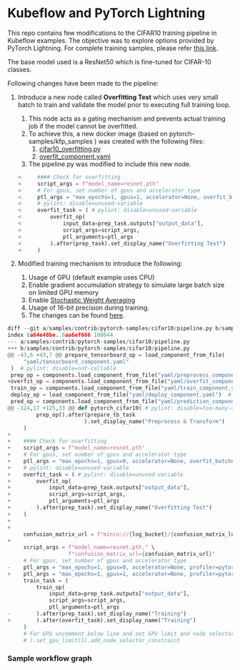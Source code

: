 # Kubeflow and PyTorch Lightning
This repo contains few modifications to the CIFAR10 training pipeline in Kubeflow examples. The objective was to explore options provided by PyTorch Lightning. For complete training samples, please refer [this link](https://github.com/kubeflow/pipelines/tree/master/samples/contrib/pytorch-samples). 

The base model used is a ResNet50 which is fine-tuned for CIFAR-10 classes.

Following changes have been made to the pipeline:

1. Introduce a new node called **Overfitting Test** which uses very small batch to train and validate the model prior to executing full training loop. 

   1. This node acts as a gating mechanism and prevents actual training job if the model cannot be overfitted.
   2. To achieve this, a new docker image (based on pytorch-samples/kfp_samples ) was created with the following files:
      1. [cifar10_overfitting.py]()
      2. [overfit_component.yaml]()
   3. The pipeline.py was modified to include this new node. 

   ```python
   <     #### Check for overfitting
   <     script_args = f"model_name=resnet.pth"
   <     # For gpus, set number of gpus and accelerator type
   <     ptl_args = "max_epochs=1, gpus=1, accelerator=None, overfit_batches=10"
   <     # pylint: disable=unused-variable
   <     overfit_task = ( # pylint: disable=unused-variable
   <         overfit_op(
   <             input_data=prep_task.outputs["output_data"],
   <             script_args=script_args,
   <             ptl_arguments=ptl_args
   <         ).after(prep_task).set_display_name("Overfitting Test")
   <     )
   ```

2. Modified training mechanism to introduce the following:

   1. Usage of GPU (default example uses CPU)
   2. Enable gradient accumulation strategy to simulate large batch size on limited GPU memory
   3. Enable [Stochastic Weight Averaging](https://pytorch.org/blog/pytorch-1.6-now-includes-stochastic-weight-averaging)
   4. Usage of 16-bit precision during training.
   5. The changes can be found [here]().

```python
diff --git a/samples/contrib/pytorch-samples/cifar10/pipeline.py b/samples/contrib/pytorch-samples/cifar10/pipeline.py
index 8a64e48be..8aa6ef666 100644
--- a/samples/contrib/pytorch-samples/cifar10/pipeline.py
+++ b/samples/contrib/pytorch-samples/cifar10/pipeline.py
@@ -43,6 +43,7 @@ prepare_tensorboard_op = load_component_from_file(
     "yaml/tensorboard_component.yaml"
 )  # pylint: disable=not-callable
 prep_op = components.load_component_from_file("yaml/preprocess_component.yaml")  # pylint: disable=not-callable
+overfit_op = components.load_component_from_file("yaml/overfit_component.yaml")  # pylint: disable=not-callable
 train_op = components.load_component_from_file("yaml/train_component.yaml")  # pylint: disable=not-callable
 deploy_op = load_component_from_file("yaml/deploy_component.yaml")  # pylint: disable=not-callable
 pred_op = components.load_component_from_file("yaml/prediction_component.yaml")  # pylint: disable=not-callable
@@ -124,17 +125,33 @@ def pytorch_cifar10( # pylint: disable=too-many-arguments
         prep_op().after(prepare_tb_task
                        ).set_display_name("Preprocess & Transform")
     )
+
+    #### Check for overfitting
+    script_args = f"model_name=resnet.pth"
+    # For gpus, set number of gpus and accelerator type
+    ptl_args = "max_epochs=1, gpus=0, accelerator=None, overfit_batches=10"
+    # pylint: disable=unused-variable
+    overfit_task = ( # pylint: disable=unused-variable
+        overfit_op(
+            input_data=prep_task.outputs["output_data"],
+            script_args=script_args,
+            ptl_arguments=ptl_args
+        ).after(prep_task).set_display_name("Overfitting Test")
+    )
+
+
     confusion_matrix_url = f"minio://{log_bucket}/{confusion_matrix_log_dir}"
+
     script_args = f"model_name=resnet.pth," \
                   f"confusion_matrix_url={confusion_matrix_url}"
     # For gpus, set number of gpus and accelerator type
-    ptl_args = "max_epochs=1, gpus=0, accelerator=None, profiler=pytorch"
+    ptl_args = "max_epochs=1, gpus=1, accelerator=None, profiler=pytorch, precision=16, accumulate_grad_batches=1, stochastic_weight_avg=True"
     train_task = (
         train_op(
             input_data=prep_task.outputs["output_data"],
             script_args=script_args,
             ptl_arguments=ptl_args
-        ).after(prep_task).set_display_name("Training")
+        ).after(overfit_task).set_display_name("Training")
     )
     # For GPU uncomment below line and set GPU limit and node selector
     # ).set_gpu_limit(1).add_node_selector_constraint
```

### Sample workflow graph

![]()



